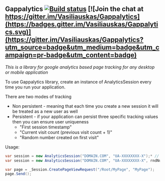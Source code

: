 ﻿Gappalytics [![Build status](https://ci.appveyor.com/api/projects/status/06nsa81vvf7c9ymh?svg=true)](https://ci.appveyor.com/project/Vasiliauskas/gappalytics) [![Join the chat at https://gitter.im/Vasiliauskas/Gappalytics](https://badges.gitter.im/Vasiliauskas/Gappalytics.svg)](https://gitter.im/Vasiliauskas/Gappalytics?utm_source=badge&utm_medium=badge&utm_campaign=pr-badge&utm_content=badge)
--------------


_This is a library for google analytics based page tracking for any desktop or mobile application_


To use Gappalytics library, create an instance of AnalyticsSession every time you run your application.

There are two modes of tracking
- Non persistent - meaning that each time you create a new session it will be treated as a new user as well
- Persistent - if your application can persist three specific tracking values then you can ensure user uniqueness
	- "First session timestamp"
	- "Current visit count (previous visit count + 1)"
	- "Random number created on first visit"

Usage:
```c#
var session = new AnalyticsSession("DOMAIN.COM", "UA-XXXXXXXX-X");* // non persistent
var session = new AnalyticsSession("DOMAIN.COM", "UA-XXXXXXXX-X", rndNumber, visitCount, firstVisitTimestamp);* // persistent

var page = _Session.CreatePageViewRequest("/Root/MyPage", "MyPage");
page.Send();
```

